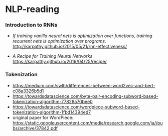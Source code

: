 # NLP-reading

### Introduction to RNNs


* *If training vanilla neural nets is optimization over functions, training recurrent nets is optimization over programs.*
http://karpathy.github.io/2015/05/21/rnn-effectiveness/


* *A Recipe for Training Neural Networks*
https://karpathy.github.io/2019/04/25/recipe/


### Tokenization

* https://medium.com/swlh/differences-between-word2vec-and-bert-c08a3326b5d1
* https://towardsdatascience.com/byte-pair-encoding-subword-based-tokenization-algorithm-77828a70bee0
* https://towardsdatascience.com/wordpiece-subword-based-tokenization-algorithm-1fbd14394ed7
* original paper for WordPiece: https://static.googleusercontent.com/media/research.google.com/ja//pubs/archive/37842.pdf
